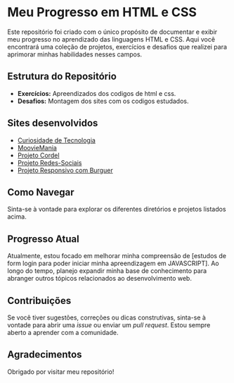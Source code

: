 # Meu Progresso em HTML e CSS

Este repositório foi criado com o único propósito de documentar e exibir meu progresso no aprendizado das linguagens HTML e CSS. Aqui você encontrará uma coleção de projetos, exercícios e desafios que realizei para aprimorar minhas habilidades nesses campos.

## Estrutura do Repositório

- **Exercícios:** Apreendizados dos codigos de html e css.
- **Desafios:** Montagem dos sites com os codigos estudados.

## Sites desenvolvidos

<ul>
    <li><a href="https://levidevbr.github.io/html-css/desafios/1%20site/index.html" target="_blank" rel="external">Curiosidade de Tecnologia</a></li>
    <li><a href="https://levidevbr.github.io/html-css/desafios/2%20site/index.html" target="_blank" rel="external">MoovieMania</a></li>
    <li><a href="https://levidevbr.github.io/html-css/desafios/3%20site/index.html" target="_blank" rel="external">Projeto Cordel</a></li>
    <li><a href="https://levidevbr.github.io/html-css/desafios/4%20site/index.html" target="_blank" rel="external">Projeto Redes-Sociais</a></li>
    <li><a href="https://levidevbr.github.io/html-css/desafios/5%20site/index.html" target="_blank" rel="external">Projeto Responsivo com Burguer</a></li>
</ul>

## Como Navegar

Sinta-se à vontade para explorar os diferentes diretórios e projetos listados acima.

## Progresso Atual

Atualmente, estou focado em melhorar minha compreensão de [estudos de form login para poder iniciar minha apreendizagem em JAVASCRIPT]. Ao longo do tempo, planejo expandir minha base de conhecimento para abranger outros tópicos relacionados ao desenvolvimento web.

## Contribuições

Se você tiver sugestões, correções ou dicas construtivas, sinta-se à vontade para abrir uma *issue* ou enviar um *pull request*. Estou sempre aberto a aprender com a comunidade.

## Agradecimentos

Obrigado por visitar meu repositório!
